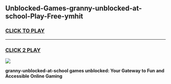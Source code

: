 
## Unblocked-Games-granny-unblocked-at-school-Play-Free-ymhit
<h3>
<a href="https://premium76.site?title=granny-unblocked-at-school&ref=18A1">CLICK TO PLAY</a></h3>
<hr>

<h3>
<a href="https://premium76.site?title=granny-unblocked-at-school&ref=18A1">CLICK 2 PLAY</a>
  
</h3>

<a href="https://premium76.site?title=granny-unblocked-at-school&ref=18A1"><img src="https://clearcache.store/games.png"></a>


**granny-unblocked-at-school games unblocked: Your Gateway to Fun and Accessible Online Gaming**
